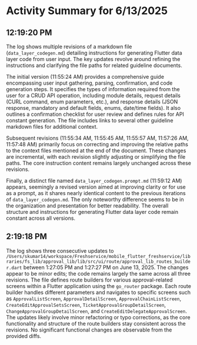 # Activity Summary for 6/13/2025

## 12:19:20 PM
The log shows multiple revisions of a markdown file (`data_layer_codegen.md`) detailing instructions for generating Flutter data layer code from user input.  The key updates revolve around refining the instructions and clarifying the file paths for related guideline documents.

The initial version (11:55:24 AM) provides a comprehensive guide encompassing user input gathering, parsing, confirmation, and code generation steps.  It specifies the types of information required from the user for a CRUD API operation, including module details, request details (CURL command, enum parameters, etc.), and response details (JSON response, mandatory and default fields, enums, date/time fields). It also outlines a confirmation checklist for user review and defines rules for API constant generation.  The file includes links to several other guideline markdown files for additional context.

Subsequent revisions (11:55:34 AM, 11:55:45 AM, 11:55:57 AM, 11:57:26 AM, 11:57:48 AM) primarily focus on correcting and improving the relative paths to the context files mentioned at the end of the document.  These changes are incremental, with each revision slightly adjusting or simplifying the file paths.  The core instruction content remains largely unchanged across these revisions.

Finally, a distinct file named `data_layer_codegen.prompt.md` (11:59:12 AM) appears, seemingly a revised version aimed at improving clarity or for use as a prompt, as it shares nearly identical content to the previous iterations of `data_layer_codegen.md`.  The only noteworthy difference seems to be in the organization and presentation for better readability. The overall structure and instructions for generating Flutter data layer code remain constant across all versions.


## 2:19:18 PM
The log shows three consecutive updates to `/Users/skumar14/workspace/Freshservice/mobile_flutter_freshservice/libraries/fs_lib/approval_lib/lib/src/ui/route/approval_lib_routes_builder.dart` between 1:27:05 PM and 1:27:27 PM on June 13, 2025.  The changes appear to be minor edits; the code remains largely the same across all three revisions.  The file defines route builders for various approval-related screens within a Flutter application using the `go_router` package. Each route builder handles different parameters and navigates to specific screens such as `ApprovalListScreen`, `ApprovalDetailScreen`, `ApprovalChainListScreen`, `CreateEditApprovalSetsScreen`, `TicketApprovalGroupDetailScreen`, `ChangeApprovalGroupDetailScreen`, and `CreateEditDelegateApprovalScreen`.  The updates likely involve minor refactoring or typo corrections, as the core functionality and structure of the route builders stay consistent across the revisions.  No significant functional changes are observable from the provided diffs.
